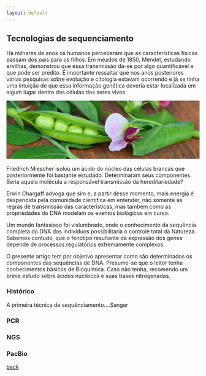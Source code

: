 ```yaml
---
layout: default
---
```


## Tecnologias de sequenciamento


Há milhares de anos os humanos perceberam que as características físicas passam dos pais para os filhos. Em meados de 1850, Mendel, estudando ervilhas, demonstrou que essa transmissão dá-se por algo quantificável e que pode ser predito. É importante ressaltar que nos anos posteriores várias pesquisas sobre evolução e citologia estavam ocorrendo e já se tinha uma intuição de que essa informação genética deveria estar localizada em algum lugar dentro das células dos seres vivos. 

<p align="center">
  <img width="640" src="/assets/images/peaplant2.jpg">
</p>


Friedrich Miescher isolou um ácido do núcleo das células brancas que posteriormente foi bastante estudado. Determinaram seus componentes. Seria aquela molécula a responsável transmissão da hereditariedade?

Erwin Chargaff advoga que sim e, a partir desse momento, mais energia é despendida pela comunidade científica em entender, não somente as regras de transmissão das características, mas também como as propriedades do DNA modelam os eventos biológicos em curso.

Um mundo fantasioso foi vislumbrado, onde o conhecimento da sequência completa do DNA dos indivíduos possibilitaria o controle total da Natureza. Sabemos contudo, que o fenótipo resultante da expressão dos genes depende de processos regulatórios extremamente complexos.

O presente artigo tem por objetivo apresentar como são determinados os componentes das sequências de DNA. Presume-se que o leitor tenha conhecimentos básicos de Bioquímica. Caso não tenha, recomendo um breve estudo sobre ácidos nucleicos e suas bases nitrogenadas. 

### Histórico
A primeira técnica de sequênciamento....Sanger

### PCR

### NGS

### PacBio









 





 
 



[back](./)



